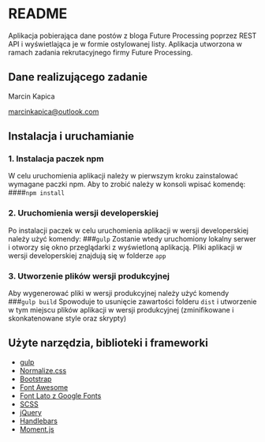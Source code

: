 # README #

Aplikacja pobierająca dane postów z bloga Future Processing poprzez REST API i wyświetlająca je w formie ostylowanej listy. Aplikacja utworzona w ramach zadania rekrutacyjnego firmy Future Processing.

## Dane realizującego zadanie ###

Marcin Kapica

marcinkapica@outlook.com

## Instalacja i uruchamianie ###

### 1. Instalacja paczek npm

W celu uruchomienia aplikacji należy w pierwszym kroku zainstalować wymagane paczki npm. Aby to zrobić należy w konsoli wpisać komendę:
####`npm install`

### 2. Uruchomienia wersji developerskiej
Po instalacji paczek w celu uruchomienia aplikacji w wersji developerskiej należy użyć komendy:
###`gulp`
Zostanie wtedy uruchomiony lokalny serwer i otworzy się okno przeglądarki z wyświetloną aplikacją. Pliki aplikacji w wersji developerskiej znajdują się w folderze `app`

### 3. Utworzenie plików wersji produkcyjnej
Aby wygenerować pliki w wersji produkcyjnej należy użyć komendy
###`gulp build`
Spowoduje to usunięcie zawartości folderu `dist` i utworzenie w tym miejscu plików aplikacji w wersji produkcyjnej (zminifikowane i skonkatenowane style oraz skrypty)

## Użyte narzędzia, biblioteki i frameworki ###
- [gulp](https://gulpjs.com/)
- [Normalize.css](https://necolas.github.io/normalize.css/)
- [Bootstrap](https://getbootstrap.com/docs/3.3/)
- [Font Awesome](http://fontawesome.io/)
- [Font Lato z Google Fonts](https://fonts.google.com/specimen/Lato)
- [SCSS](http://sass-lang.com/)
- [jQuery](https://jquery.com/)
- [Handlebars](http://handlebarsjs.com/)
- [Moment.js](http://momentjs.com/)
